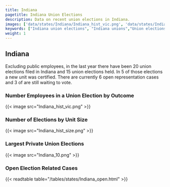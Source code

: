 ```yaml
---
title: Indiana
pagetitle: Indiana Union Elections
description: Data on recent union elections in Indiana.
images: ['data/states/Indiana/Indiana_hist_vic.png', 'data/states/Indiana/Indiana_hist_size.png', 'data/states/Indiana/Indiana_10.png']
keywords: ["Indiana union elections", "Indiana unions","Union elections"]
weight: 1
---
```

##  Indiana

Excluding public employees, in the last year there have been 20 union elections filed in Indiana and 15 union elections held. In 5 of those elections a new unit was certified. There are currently 6 open representation cases and 3 of are still waiting to vote.

### Number Employees in a Union Election by Outcome
{{< image src="Indiana_hist_vic.png" >}}

### Number of Elections by Unit Size
{{< image src="Indiana_hist_size.png" >}}

### Largest Private Union Elections
{{< image src="Indiana_10.png" >}}

### Open Election Related Cases
{{< readtable table="/tables/states/Indiana_open.html" >}}

